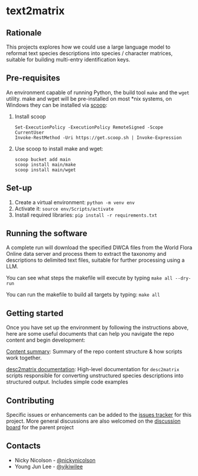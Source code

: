 # text2matrix

## Rationale

This projects explores how we could use a large language model to reformat text species descriptions into species / character matrices, suitable for building multi-entry identification keys.

## Pre-requisites

An environment capable of running Python, the build tool `make` and the `wget` utility. 
make and wget will be pre-installed on most *nix systems, on Windows they can be installed via [scoop](https://scoop.sh/):

1. Install scoop
     ```
    Set-ExecutionPolicy -ExecutionPolicy RemoteSigned -Scope CurrentUser
    Invoke-RestMethod -Uri https://get.scoop.sh | Invoke-Expression
    ```
1. Use scoop to install make and wget:
    ```{shell}
    scoop bucket add main
    scoop install main/make
    scoop install main/wget
    ```

## Set-up

1. Create a virtual environment: `python -m venv env`
1. Activate it: `source env/Scripts/activate` 
1. Install required libraries: `pip install -r requirements.txt` 

## Running the software

A complete run will download the specified DWCA files from the World Flora Online data server and process them to extract the taxonomy and descriptions to delimited text files, suitable for further processing using a LLM.

You can see what steps the makefile will execute by typing `make all --dry-run`

You can run the makefile to build all targets by typing: `make all`

## Getting started

Once you have set up the environment by following the instructions above, here are some useful documents that can help you navigate the repo content and begin development:

[Content summary](content_summary.md): Summary of the repo content structure & how scripts work together.

[desc2matrix documentation](desc2matrix_doc.md): High-level documentation for `desc2matrix` scripts responsible for converting unstructured species descriptions into structured output. Includes simple code examples

## Contributing

Specific issues or enhancements can be added to the [issues tracker](https://github.com/WFO-ID-pilots/text2matrix/issues) for this project. More general discussions are also welcomed on the [discussion board](https://github.com/orgs/WFO-ID-pilots/discussions) for the parent project

## Contacts

- Nicky Nicolson - [@nickynicolson](https://github.com/nickynicolson)
- Young Jun Lee - [@yjkiwilee](https://github.com/yjkiwilee)
